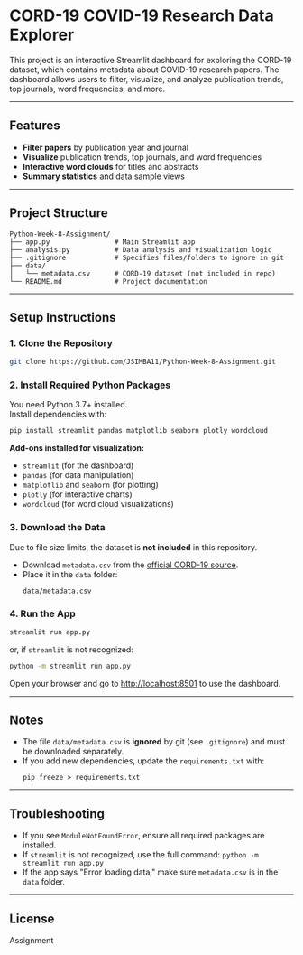 # CORD-19 COVID-19 Research Data Explorer

This project is an interactive Streamlit dashboard for exploring the CORD-19 dataset, which contains metadata about COVID-19 research papers. The dashboard allows users to filter, visualize, and analyze publication trends, top journals, word frequencies, and more.

---

## Features

- **Filter papers** by publication year and journal
- **Visualize** publication trends, top journals, and word frequencies
- **Interactive word clouds** for titles and abstracts
- **Summary statistics** and data sample views

---

## Project Structure

```
Python-Week-8-Assignment/
├── app.py                # Main Streamlit app
├── analysis.py           # Data analysis and visualization logic
├── .gitignore            # Specifies files/folders to ignore in git
├── data/
│   └── metadata.csv      # CORD-19 dataset (not included in repo)
└── README.md             # Project documentation
```

---

## Setup Instructions

### 1. Clone the Repository

```sh
git clone https://github.com/JSIMBA11/Python-Week-8-Assignment.git

```

### 2. Install Required Python Packages

You need Python 3.7+ installed.  
Install dependencies with:

```sh
pip install streamlit pandas matplotlib seaborn plotly wordcloud
```

**Add-ons installed for visualization:**
- `streamlit` (for the dashboard)
- `pandas` (for data manipulation)
- `matplotlib` and `seaborn` (for plotting)
- `plotly` (for interactive charts)
- `wordcloud` (for word cloud visualizations)

### 3. Download the Data

Due to file size limits, the dataset is **not included** in this repository.

- Download `metadata.csv` from the [official CORD-19 source](https://www.semanticscholar.org/cord19/download).
- Place it in the `data` folder:
  ```
  data/metadata.csv
  ```

### 4. Run the App

```sh
streamlit run app.py
```
or, if `streamlit` is not recognized:
```sh
python -m streamlit run app.py
```

Open your browser and go to [http://localhost:8501](http://localhost:8501) to use the dashboard.

---

## Notes

- The file `data/metadata.csv` is **ignored** by git (see `.gitignore`) and must be downloaded separately.
- If you add new dependencies, update the `requirements.txt` with:
  ```
  pip freeze > requirements.txt
  ```

---

## Troubleshooting

- If you see `ModuleNotFoundError`, ensure all required packages are installed.
- If `streamlit` is not recognized, use the full command: `python -m streamlit run app.py`
- If the app says "Error loading data," make sure `metadata.csv` is in the `data` folder.

---

## License

Assignment

